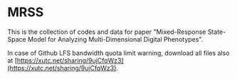 # MRSS
This is the collection of codes and data for paper "Mixed-Response State-Space Model for Analyzing Multi-Dimensional Digital Phenotypes".

In case of Github LFS bandwidth quota limit warning, download all files also at [https://xutc.net/sharing/9ujCfqWz3](https://xutc.net/sharing/9ujCfqWz3).
